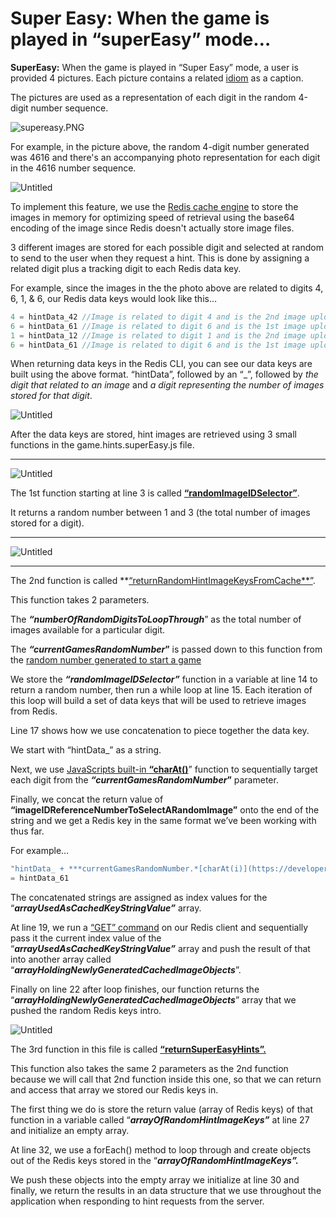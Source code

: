 # Super Easy: When the game is played in “superEasy” mode…

**SuperEasy:** When the game is played in “Super Easy” mode, a user is provided 4 pictures. Each picture contains a related [idiom](https://en.wikipedia.org/wiki/Idiom) as a caption. 

The pictures are used as a representation of each digit in the random 4-digit number sequence. 

![supereasy.PNG](supereasy.png)

For example, in the picture above, the random 4-digit number generated was 4616 and there's an accompanying photo representation for each digit in the 4616 number sequence.

![Untitled](Untitled%2023.png)

To implement this feature, we use the [Redis cache engine](https://redis.io/docs/about/) to store the images in memory for optimizing speed of retrieval using the base64 encoding of the image since Redis doesn't actually store image files.

3 different images are stored for each possible digit and selected at random to send to the user when they request a hint. This is done by assigning a related digit plus a tracking digit to each Redis data key.

For example, since the images in the the photo above are related to digits 4, 6, 1, & 6,  our Redis data keys would look like this…

```jsx
4 = hintData_42 //Image is related to digit 4 and is the 2nd image uploaded related to digit 4
6 = hintData_61 //Image is related to digit 6 and is the 1st image uploaded related to digit 6
1 = hintData_12 //Image is related to digit 1 and is the 2nd image uploaded related to digit 1
6 = hintData_61 //Image is related to digit 6 and is the 1st image uploaded related to digit 6
```

When returning data keys in the Redis CLI, you can see our data keys are built using the above format. “hintData”, followed by an “_”, followed by *the digit that related to an image* and *a digit representing the number of images stored for that digit*.

![Untitled](Untitled%2024.png)

After the data keys are stored, hint images are retrieved using 3 small functions in the game.hints.superEasy.js file.

---

![Untitled](Untitled%2025.png)

The 1st function starting at line 3 is called **[“randomImageIDSelector”](https://github.com/djtoler/v1-mern/blob/8d536bb23cf1f59a736fba02426b111a5fd5e7aa/server/functions/game-hints/game.hints.superEasy.js#L3)**. 

It returns a random number between 1 and 3 (the total number of images stored for a digit).

---

![Untitled](Untitled%2026.png)

---

The 2nd function is called **[“returnRandomHintImageKeysFromCache**”](https://github.com/djtoler/v1-mern/blob/8d536bb23cf1f59a736fba02426b111a5fd5e7aa/server/functions/game-hints/game.hints.superEasy.js#L8).  

This function takes 2 parameters. 

The ***“numberOfRandomDigitsToLoopThrough***” as the total number of images available for a particular digit. 

The ***“currentGamesRandomNumber*”** is passed down to this function from the [random number generated to start a game](https://github.com/djtoler/v1-mern/blob/main/server/functions/game-features/game.features.getRandomNumber.js)

We store the ***“randomImageIDSelector”*** function in a variable at line 14 to return a random number, then run a while loop at line 15. Each iteration of this loop will build a set of data keys that will be used to retrieve images from Redis.

Line 17 shows how we use concatenation to piece together the data key. 

We start with “hintData_” as a string. 

Next, we use [JavaScripts built-in **“charAt()**](https://developer.mozilla.org/en-US/docs/Web/JavaScript/Reference/Global_Objects/String/charAt)” function to sequentially target each digit from the ***“currentGamesRandomNumber*”** parameter. 

Finally, we concat the return value of **“imageIDReferenceNumberToSelectARandomImage”** onto the end of the string and we get a Redis key in the same format we’ve been working with thus far.

For example…

```jsx
"hintData_ + ***currentGamesRandomNumber.*[charAt(i)](https://developer.mozilla.org/en-US/docs/Web/JavaScript/Reference/Global_Objects/String/charAt) + imageIDReferenceNumberToSelectARandomImage**
= hintData_61

```

The concatenated strings are assigned as index values for the “***arrayUsedAsCachedKeyStringValue”*** array. 

At line 19, we run a  [“GET” command](https://redis.io/commands/get/) on our Redis client and sequentially pass it the current index value of the “***arrayUsedAsCachedKeyStringValue”*** array and push the result of that into another array called “***arrayHoldingNewlyGeneratedCachedImageObjects***”.   

Finally on line 22 after loop finishes, our function returns the “***arrayHoldingNewlyGeneratedCachedImageObjects***” array that we pushed the random Redis keys intro.

![Untitled](Untitled%2027.png)

The 3rd function in this file is called **[“returnSuperEasyHints”.](https://github.com/djtoler/v1-mern/blob/8d536bb23cf1f59a736fba02426b111a5fd5e7aa/server/functions/game-hints/game.hints.superEasy.js#L21)**  

This function also takes the same 2 parameters as the 2nd function because we will call that 2nd function inside this one, so that we can return and access that array we stored our Redis keys in.

The first thing we do is store the return value (array of Redis keys) of that function in a variable called “***arrayOfRandomHintImageKeys”*** at line 27 and initialize an empty array. 

At line 32, we use a forEach() method to loop through and create objects out of the Redis keys stored in the “***arrayOfRandomHintImageKeys”.*** 

We push these objects into the empty array we initialize at line 30 and finally, we return the results in an data structure that we use throughout the application when responding to hint requests from the server.